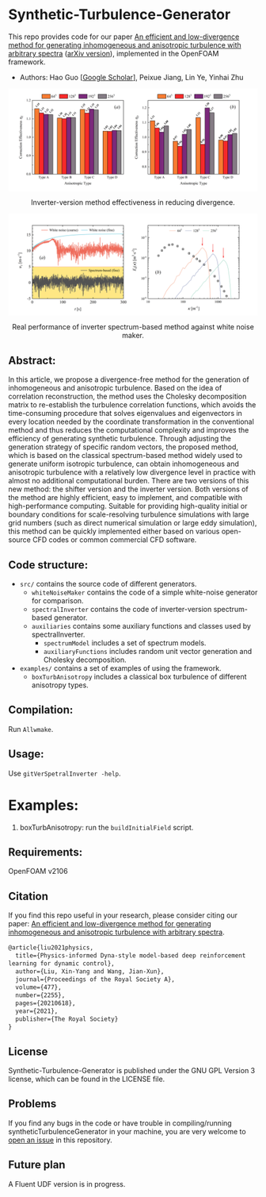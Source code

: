 # Synthetic-Turbulence-Generator

This repo provides code for our paper [An efficient and low-divergence method for generating inhomogeneous and anisotropic turbulence with arbitrary spectra]() ([arXiv version](https://doi.org/10.48550/arXiv.2301.05363)), implemented in the OpenFOAM framework.
* Authors: Hao Guo \[[Google Scholar](https://scholar.google.com/citations?hl=zh-CN&user=ZOhz0b8AAAAJ)\], Peixue Jiang, Lin Ye, Yinhai Zhu

<p align="center">
  <img align="center" width="800" src="/docs/effectiveness.png">
</p>
<p align="center" > Inverter-version method effectiveness in reducing divergence. </p>

<p align="center">
  <img align="center" width="800" src="/docs/performance.png">
</p>
<p align="center"> Real performance of inverter spectrum-based method against white noise maker. </p>

## Abstract:

In this article, we propose a divergence-free method for the generation of inhomogeneous and anisotropic turbulence. Based on the idea of correlation reconstruction, the method uses the Cholesky decomposition matrix to re-establish the turbulence correlation functions, which avoids the time-consuming procedure that solves eigenvalues and eigenvectors in every location needed by the coordinate transformation in the conventional method and thus reduces the computational complexity and improves the efficiency of generating synthetic turbulence. Through adjusting the generation strategy of specific random vectors, the proposed method, which is based on the classical spectrum-based method widely used to generate uniform isotropic turbulence, can obtain inhomogeneous and anisotropic turbulence with a relatively low divergence level in practice with almost no additional computational burden. There are two versions of this new method: the shifter version and the inverter version. Both versions of the method are highly efficient, easy to implement, and compatible with high-performance computing. Suitable for providing high-quality initial or boundary conditions for scale-resolving turbulence simulations with large grid numbers (such as direct numerical simulation or large eddy simulation), this method can be quickly implemented either based on various open-source CFD codes or common commercial CFD software.


## Code structure:

* `src/` contains the source code of different generators.
  * `whiteNoiseMaker` contains the code of a simple white-noise generator for comparison.
  * `spectralInverter` contains the code of inverter-version spectrum-based generator.
  * `auxiliaries` contains some auxiliary functions and classes used by spectralInverter.
    * `spectrumModel` includes a set of spectrum models.
    * `auxiliaryFunctions` includes random unit vector generation and Cholesky decomposition.
* `examples/` contains a set of examples of using the framework.
  * `boxTurbAnisotropy` includes a classical box turbulence of different anisotropy types.


## Compilation:

Run `Allwmake`.


## Usage:

Use `gitVerSpetralInverter -help`.


# Examples:

1. boxTurbAnisotropy: run the `buildInitialField` script.


## Requirements:

OpenFOAM v2106


## Citation

If you find this repo useful in your research, please consider citing our paper: [An efficient and low-divergence method for generating inhomogeneous and anisotropic turbulence with arbitrary spectra]().

```
@article{liu2021physics,
  title={Physics-informed Dyna-style model-based deep reinforcement learning for dynamic control},
  author={Liu, Xin-Yang and Wang, Jian-Xun},
  journal={Proceedings of the Royal Society A},
  volume={477},
  number={2255},
  pages={20210618},
  year={2021},
  publisher={The Royal Society}
}
```


## License

Synthetic-Turbulence-Generator is published under the GNU GPL Version 3 license, which can be found in the LICENSE file.


## Problems

If you find any bugs in the code or have trouble in compiling/running syntheticTurbulenceGenerator in your machine, you are very welcome to [open an issue](https://github.com/Fracturist/syntheticTurbulenceGenerator/issues) in this repository.


## Future plan

A Fluent UDF version is in progress.

